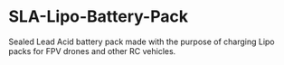# SLA-Lipo-Battery-Pack
Sealed Lead Acid battery pack made with the purpose of charging Lipo packs for FPV drones and other RC vehicles.
